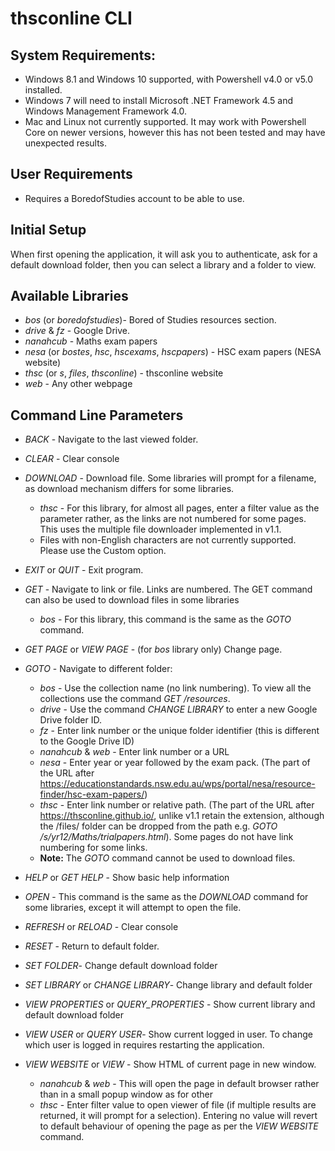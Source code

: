 # thsconline CLI

## System Requirements:
* Windows 8.1 and Windows 10 supported, with Powershell v4.0 or v5.0 installed.
* Windows 7 will need to install Microsoft .NET Framework 4.5 and Windows Management Framework 4.0.
* Mac and Linux not currently supported. It may work with Powershell Core on newer versions, however this has not been tested and may have unexpected results.

## User Requirements
* Requires a BoredofStudies account to be able to use.

## Initial Setup
When first opening the application, it will ask you to authenticate, ask for a default download folder, then you can select a library and a folder to view.

## Available Libraries
* _bos_ (or _boredofstudies_)- Bored of Studies resources section.
* _drive_ & _fz_ - Google Drive. 
* _nanahcub_ - Maths exam papers
* _nesa_ (or _bostes_, _hsc_, _hscexams_, _hscpapers_) - HSC exam papers (NESA website)
* _thsc_ (or _s_, _files_, _thsconline_) - thsconline website 
* _web_ - Any other webpage

## Command Line Parameters
* _BACK_ - Navigate to the last viewed folder.


* _CLEAR_ - Clear console
* _DOWNLOAD_ - Download file. Some libraries will prompt for a filename, as download mechanism differs for some libraries.
    * _thsc_ - For this library, for almost all pages, enter a filter value as the parameter rather, as the links are not numbered for some pages. This uses the multiple file downloader implemented in v1.1.
    * Files with non-English characters are not currently supported. Please use the Custom option.
    
* _EXIT_ or _QUIT_ - Exit program.
* _GET_ - Navigate to link or file. Links are numbered. The GET command can also be used to download files in some libraries
    * _bos_ - For this library, this command is the same as the _GOTO_ command.
* _GET PAGE_ or _VIEW PAGE_ - (for _bos_ library only) Change page.
    
* _GOTO_ - Navigate to different folder:
    * _bos_ - Use the collection name (no link numbering). To view all the collections use the command _GET /resources_.
    * _drive_ - Use the command _CHANGE LIBRARY_ to enter a new Google Drive folder ID.
    * _fz_ - Enter link number or the unique folder identifier (this is different to the Google Drive ID)
    * _nanahcub_ & _web_ - Enter link number or a URL
    * _nesa_ - Enter year or year followed by the exam pack. (The part of the URL after https://educationstandards.nsw.edu.au/wps/portal/nesa/resource-finder/hsc-exam-papers/)
    * _thsc_ - Enter link number or relative path. (The part of the URL after https://thsconline.github.io/, unlike v1.1 retain the extension, although the /files/ folder can be dropped from the path e.g. _GOTO /s/yr12/Maths/trialpapers.html_). Some pages do not have link numbering for some links.
    * **Note:** The _GOTO_ command cannot be used to download files.
* _HELP_ or _GET HELP_ - Show basic help information
* _OPEN_ - This command is the same as the _DOWNLOAD_ command for some libraries, except it will attempt to open the file.


* _REFRESH_ or _RELOAD_ - Clear console
* _RESET_ - Return to default folder. 

* _SET FOLDER_- Change default download folder
* _SET LIBRARY_ or _CHANGE LIBRARY_- Change library and default folder

* _VIEW PROPERTIES_ or _QUERY_PROPERTIES_ - Show current library and default download folder 
* _VIEW USER_ or _QUERY USER_- Show current logged in user. To change which user is logged in requires restarting the application.
* _VIEW WEBSITE_ or _VIEW_ - Show HTML of current page in new window. 
    * _nanahcub_ & _web_ - This will open the page in default browser rather than in a small popup window as for other
    * _thsc_ - Enter filter value to open viewer of file (if multiple results are returned, it will prompt for a selection). Entering no value will revert to default behaviour of opening the page as per the _VIEW WEBSITE_ command.
